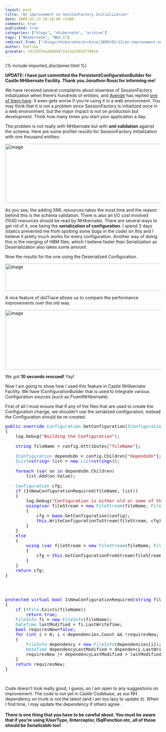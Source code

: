 ```yaml
---
layout: post
title: "An improvement on SessionFactory Initialization"
date: 2009-03-13 19:18:00 +1300
comments: true
published: true
categories: ["blogs", "nhibernate", "archive"]
tags: ["NHibernate", "NH2.1"]
redirect_from: ["/blogs/nhibernate/archive/2009/03/13/an-improvement-on-sessionfactory-initialization.aspx/"]
author: tehlike
gravatar: c9c2937ea2b0d5472a33a23b5df78814
---
```

{% include imported_disclaimer.html %}
<div class="wlWriterEditableSmartContent" id="scid:0767317B-992E-4b12-91E0-4F059A8CECA8:3b4c0626-425a-42e1-8d34-4ea8a11191ad" style="padding-right: 0px; display: inline; padding-left: 0px; float: none; padding-bottom: 0px; margin: 0px; padding-top: 0px"><b>UPDATE: I have just committed the PersistentConfigurationBuilder for Castle NHibernate Facility. Thank you Jonathon Rossi for informing me!</b><a href="http://technorati.com/tags/nhibernate" rel="tag"></a></div>
<p>We have received several complaints about slowness of SessionFactory initialization when there&rsquo;s hundreds of entities, and <a href="http://ayende.com/Blog/" target="_blank">Ayende</a> has replied <a href="http://ayende.com/Blog/archive/2007/10/26/Real-World-NHibernate-Reducing-startup-times-for-large-amount-of.aspx" target="_blank">one of them here</a>. It even gets worse if you&rsquo;re using it in a web environment. You may think that it is not a problem since SessionFactory is initialized once in a web environment, but the major impact is not on production but development. Think how many times you start your application a day. </p>
<p>The problem is not really with NHibernate but with <b>xml validation</b> against the schema. Here are some profiler results for SessionFactory initialization with one thousand entities:</p>
<p><img title="image" style="border-top-width: 0px; display: inline; border-left-width: 0px; border-bottom-width: 0px; border-right-width: 0px" alt="image" src="/cfs-file.ashx/__key/CommunityServer.Blogs.Components.WeblogFiles/nhibernate/image_5F00_7E21FC61.png" border="0" width="627" height="191" /> </p>
<p>As you see, the adding XML resources takes the most time and the reason behind this is the schema validation. There is also an I/O cost involved (1040 resources should be read by NHibernate). There are several ways to get rid of it, one being the <b>serialization of configuration</b>. I spend 3 days (statics prevented me from spotting some bugs in the code) on this and I believe it pretty much works for every configuration. Another way of doing this is the merging of HBM files, which I believe faster than Serialization as Deserialization also takes some amount.</p>
<p>Now the results for the one using the Deserialized Configuration.</p>
<p><img title="image" style="border-top-width: 0px; display: inline; border-left-width: 0px; border-bottom-width: 0px; border-right-width: 0px" alt="image" src="/cfs-file.ashx/__key/CommunityServer.Blogs.Components.WeblogFiles/nhibernate/image_5F00_04953058.png" border="0" width="626" height="87" /> </p>
<p>A nice feature of dotTrace allows us to compare the performance improvements over the old way.</p>
<p><img title="image" style="border-top-width: 0px; display: inline; border-left-width: 0px; border-bottom-width: 0px; border-right-width: 0px" alt="image" src="/cfs-file.ashx/__key/CommunityServer.Blogs.Components.WeblogFiles/nhibernate/image_5F00_459389EF.png" border="0" width="630" height="192" /> </p>
<p>We got <b>10 seconds rescued!</b> Yay!</p>
<p>Now I am going to show how I used this feature in Castle NHibernate Facility. We have IConfigurationBuilder that is used to integrate various Configuration sources (such as FluentNHibernate). </p>
<p>First of all I must ensure that if any of the files that are used to create the Configuration change, we shouldn&rsquo;t use the serialized configuration, instead the Configuration should be re-created. </p>
<pre class="code"><span style="color: blue;">public override </span><span style="color: #2b91af;">Configuration </span>GetConfiguration(<span style="color: #2b91af;">IConfiguration </span>config)<br />{<br />    log.Debug(<span style="color: #a31515;">"Building the Configuration"</span>);<br /><br />    <span style="color: blue;">string </span>fileName = config.Attributes[<span style="color: #a31515;">"fileName"</span>];<br /><br />    <span style="color: #2b91af;">IConfiguration </span>dependsOn = config.Children[<span style="color: #a31515;">"dependsOn"</span>];<br />    <span style="color: #2b91af;">IList</span>&lt;<span style="color: blue;">string</span>&gt; list = <span style="color: blue;">new </span><span style="color: #2b91af;">List</span>&lt;<span style="color: blue;">string</span>&gt;();<br /><br />    <span style="color: blue;">foreach </span>(<span style="color: blue;">var </span>on <span style="color: blue;">in </span>dependsOn.Children)<br />        list.Add(on.Value);<br /><br />    <span style="color: #2b91af;">Configuration </span>cfg;<br />    <span style="color: blue;">if </span>(IsNewConfigurationRequired(fileName, list))<br />    {<br />        log.Debug(<span style="color: #a31515;">"Configuration is either old or some of the dependencies have changed"</span>);<br />        <span style="color: blue;">using</span>(<span style="color: blue;">var </span>fileStream = <span style="color: blue;">new </span><span style="color: #2b91af;">FileStream</span>(fileName, <span style="color: #2b91af;">FileMode</span>.OpenOrCreate))<br />        {<br />            cfg = <span style="color: blue;">base</span>.GetConfiguration(config);<br />            <span style="color: blue;">this</span>.WriteConfigurationToStream(fileStream, cfg);<br />        }<br />    }<br />    <span style="color: blue;">else<br />    </span>{<br />        <span style="color: blue;">using </span>(<span style="color: blue;">var </span>fileStream = <span style="color: blue;">new </span><span style="color: #2b91af;">FileStream</span>(fileName, <span style="color: #2b91af;">FileMode</span>.OpenOrCreate))<br />        {<br />            cfg = <span style="color: blue;">this</span>.GetConfigurationFromStream(fileStream);<br />        }<br />    }<br />    <span style="color: blue;">return </span>cfg;<br />}<br /><br /><br /><br /></pre>
<pre class="code"><span style="color: blue;">protected virtual bool </span>IsNewConfigurationRequired(<span style="color: blue;">string </span>fileName,<span style="color: #2b91af;">IList</span>&lt;<span style="color: blue;">string</span>&gt; dependencies)<br />{<br />    <span style="color: blue;">if </span>(!<span style="color: #2b91af;">File</span>.Exists(fileName))<br />        <span style="color: blue;">return true</span>;<br />    <span style="color: #2b91af;">FileInfo </span>fi = <span style="color: blue;">new </span><span style="color: #2b91af;">FileInfo</span>(fileName);<br />    <span style="color: #2b91af;">DateTime </span>lastModified = fi.LastWriteTime;<br />    <span style="color: blue;">bool </span>requiresNew=<span style="color: blue;">false</span>;<br />    <span style="color: blue;">for </span>(<span style="color: blue;">int </span>i = 0; i &lt; dependencies.Count &amp;&amp; !requiresNew; i++)<br />    {<br />        <span style="color: #2b91af;">FileInfo </span>dependency = <span style="color: blue;">new </span><span style="color: #2b91af;">FileInfo</span>(dependencies[i]);<br />        <span style="color: #2b91af;">DateTime </span>dependencyLastModified = dependency.LastWriteTime;<br />        requiresNew |= dependencyLastModified &gt; lastModified;<br />    }<br />    <span style="color: blue;">return </span>requiresNew;<br />}</pre>
<p>
<a href="http://11011.net/software/vspaste"></a><a href="http://11011.net/software/vspaste"></a></p>
<p>&nbsp;</p>
<p>Code doesn&rsquo;t look really good, I guess, so I am open to any suggestions on improvement. The code is not yet in Castle Codebase, as our NH dependency on trunk is not the latest (and i am too lazy to update it). When I find time, I may update the dependency if others agree. 
  <br />
  <br /><b>There is one thing that you have to be careful about. You must be aware that if you&rsquo;re using IUserType, IInterceptor, ISqlFunction etc, all of those should be Serializable too!</b></p>

